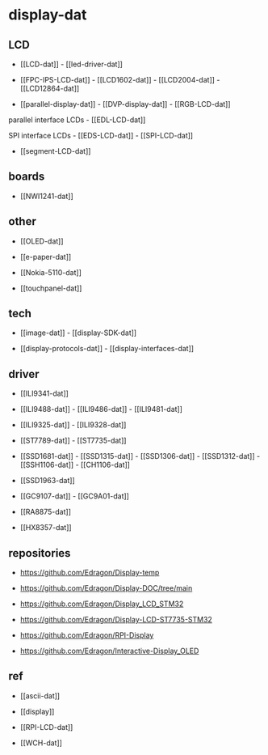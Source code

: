 
# display-dat




## LCD 

- [[LCD-dat]] - [[led-driver-dat]]

- [[FPC-IPS-LCD-dat]] - [[LCD1602-dat]] - [[LCD2004-dat]] - [[LCD12864-dat]]

- [[parallel-display-dat]] - [[DVP-display-dat]] - [[RGB-LCD-dat]]

parallel interface LCDs - [[EDL-LCD-dat]]

SPI interface LCDs - [[EDS-LCD-dat]] - [[SPI-LCD-dat]]



- [[segment-LCD-dat]]


## boards 

- [[NWI1241-dat]]

## other 


- [[OLED-dat]]

- [[e-paper-dat]]

- [[Nokia-5110-dat]]

- [[touchpanel-dat]]




## tech 

- [[image-dat]] - [[display-SDK-dat]]

- [[display-protocols-dat]] - [[display-interfaces-dat]]



## driver 

- [[ILI9341-dat]]

- [[ILI9488-dat]] - [[ILI9486-dat]] - [[ILI9481-dat]]

- [[ILI9325-dat]] - [[ILI9328-dat]]

- [[ST7789-dat]] - [[ST7735-dat]]

- [[SSD1681-dat]] - [[SSD1315-dat]] - [[SSD1306-dat]] - [[SSD1312-dat]] - [[SSH1106-dat]] - [[CH1106-dat]]

- [[SSD1963-dat]]

- [[GC9107-dat]] - [[GC9A01-dat]]
  
- [[RA8875-dat]]

- [[HX8357-dat]]


## repositories 

- https://github.com/Edragon/Display-temp
- https://github.com/Edragon/Display-DOC/tree/main



- https://github.com/Edragon/Display_LCD_STM32
- https://github.com/Edragon/Display-LCD-ST7735-STM32


- https://github.com/Edragon/RPI-Display

- https://github.com/Edragon/Interactive-Display_OLED


## ref 

- [[ascii-dat]]

- [[display]]

- [[RPI-LCD-dat]]

- [[WCH-dat]]


